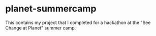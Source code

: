 # planet-summercamp
This contains my project that I completed for a hackathon at the "See Change at Planet" summer camp.
